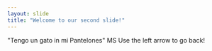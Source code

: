 ```yaml
---
layout: slide
title: "Welcome to our second slide!"
---
```

"Tengo un gato in mi Pantelones" MS
Use the left arrow to go back!
